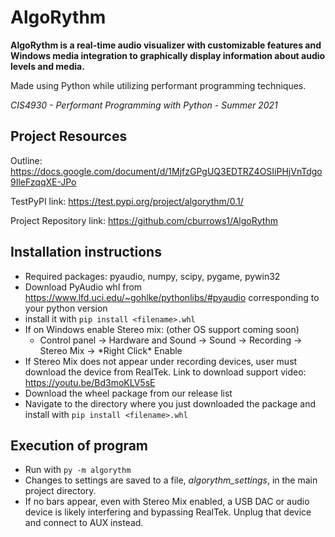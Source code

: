 # AlgoRythm
**AlgoRythm is a real-time audio visualizer with customizable features and Windows media integration to graphically display information about audio levels and media.**

Made using Python while utilizing performant programming techniques.

_CIS4930 - Performant Programming with Python - Summer 2021_

## Project Resources

Outline: https://docs.google.com/document/d/1MjfzGPgUQ3EDTRZ4OSIiPHjVnTdgo9IleFzqqXE-JPo

TestPyPI link: https://test.pypi.org/project/algorythm/0.1/

Project Repository link: https://github.com/cburrows1/AlgoRythm

## Installation instructions
- Required packages: pyaudio, numpy, scipy, pygame, pywin32
- Download PyAudio whl from https://www.lfd.uci.edu/~gohlke/pythonlibs/#pyaudio corresponding to your python version
- install it with ```pip install <filename>.whl```
- If on Windows enable Stereo mix: (other OS support coming soon)
  - Control panel -> Hardware and Sound -> Sound -> Recording -> Stereo Mix -> \*Right Click\* Enable
- If Stereo Mix does not appear under recording devices, user must download the device from RealTek. Link to download support video: https://youtu.be/Bd3moKLV5sE
- Download the wheel package from our release list
- Navigate to the directory where you just downloaded the package and install with `pip install <filename>.whl`

## Execution of program
- Run with `py -m algorythm`
- Changes to settings are saved to a file, _algorythm_settings_, in the main project directory.
- If no bars appear, even with Stereo Mix enabled, a USB DAC or audio device is likely interfering and bypassing RealTek. Unplug that device and connect to AUX instead.

